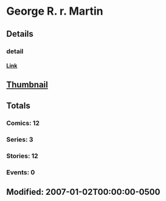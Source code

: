 # George R. r. Martin 
## Details
### detail
#### [Link](http://marvel.com/comics/creators/1363/george_r_r_martin?utm_campaign=apiRef&utm_source=225578a89fc76f3d20fbffda5d17a88d)
## [Thumbnail](http://i.annihil.us/u/prod/marvel/i/mg/b/40/image_not_available.jpg)
## Totals
### Comics: 12
### Series: 3
### Stories: 12
### Events: 0
## Modified: 2007-01-02T00:00:00-0500